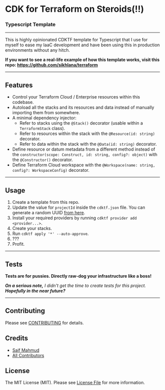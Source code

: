 # CDK for Terraform on Steroids(!!)
### Typescript Template

---

This is highly opinionated CDKTF template for Typescript that I use for myself to
ease my IaaC development and have been using this in production environments without any hitch.

**If you want to see a real-life example of how this template works,
visit this repo: https://github.com/sikhlana/terraform**

---

## Features

- Control your Terraform Cloud / Enterprise resources within this codebase.
- Autoload all the stacks and its resources and data instead of manually importing them from somewhere. 
- A minimal dependency injector:
  - Refer to stacks using the `@Stack()` decorator (usable within a `TerraformStack` class).
  - Refer to resources within the stack with the `@Resource(id: string)` decorator.
  - Refer to data within the stack with the `@Data(id: string)` decorator.
- Define resource or datum metadata from a different method instead of the `constructor(scope: Construct, id: string, config?: object)` with the `@Constructor()` decorator.
- Define Terraform Cloud workspace with the `@Workspace(name: string, config?: WorkspaceConfig)` decorator.

---

## Usage

1. Create a template from this repo.
2. Update the value for `projectId` inside the `cdktf.json` file. You can generate a random UUID [from here](https://www.uuidgenerator.net/version4).
3. Install your required providers by running `cdktf provider add <provider...>`.
4. Create your stacks.
5. Run `cdktf apply '*' --auto-approve`.
6. ???
7. Profit.

---

## Tests

__Tests are for pussies. Directly raw-dog your infrastructure like a boss!__

*__On a serious note,__ I didn't get the time to create tests for this project. __Hopefully in the near future?__*

---

## Contributing

Please see [CONTRIBUTING](CONTRIBUTING.md) for details.

## Credits

- [Saif Mahmud](https://github.com/sikhlana)
- [All Contributors](../../contributors)

## License

The MIT License (MIT). Please see [License File](LICENSE) for more information.
